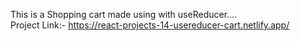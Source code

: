 This is a Shopping cart made using with useReducer....<br>
Project Link:- https://react-projects-14-usereducer-cart.netlify.app/
